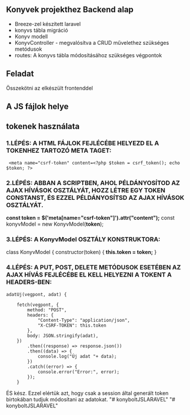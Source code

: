 ## Konyvek projekthez Backend alap

-   Breeze-zel készített laravel
-   konyvs tábla migráció
-   Konyv modell
-   KonyvController - megvalósítva a CRUD művelethez szükséges metódusok
-   routes: A konyvs tábla módosításához szükséges végpontok

## Feladat

Összekötni az elkészült frontenddel

## A JS fájlok helye

## tokenek használata

### 1.LÉPÉS: A HTML FÁJLOK FEJLÉCÉBE HELYEZD EL A TOKENHEZ TARTOZÓ META TAGET:

``` <meta name="csrf-token" content=<?php $token = csrf_token(); echo $token; ?>```

### 2.LÉPÉS: ABBAN A SCRIPTBEN, AHOL PÉLDÁNYOSÍTOD AZ AJAX HÍVÁSOK OSZTÁLYÁT, HOZZ LÉTRE EGY TOKEN CONSTANST, ÉS EZZEL PÉLDÁNYOSÍTSD AZ AJAX HÍVÁSOK OSZTÁLYÁT.

**const token = $('meta[name="csrf-token"]').attr("content");**
const konyvModel = new KonyvModel(**token**);

### 3.LÉPÉS: A KonyvModel OSZTÁLY KONSTRUKTORA:

class KonyvModel {
constructor(token) { **this.token = token;**  }

### 4.LÉPÉS: A PUT, POST, DELETE METÓDUSOK ESETÉBEN AZ AJAX HÍVÁS FEJLÉCÉBE EL KELL HELYEZNI A TOKENT A HEADERS-BEN:

    adatUj(vegpont, adat) {

        fetch(vegpont, {
            method: "POST",
            headers: {
                "Content-Type": "application/json",
                "X-CSRF-TOKEN": this.token
            },
            body: JSON.stringify(adat),
        })
            .then((response) => response.json())
            .then((data) => {
                console.log("Új adat "+ data);
            })
            .catch((error) => {
                console.error("Error:", error);
            });
        }

ÉS kész. Ezzel elértük azt, hogy csak a session által generált token birtokában tudjuk módosítani az adatokat.
"# konyboltJSLARAVEL" 
"# konyboltJSLARAVEL" 
